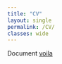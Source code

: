 ```yaml
---
title: "CV"
layout: single
permalink: /CV/
classes: wide
---
```

Document <a href="{{aurelio-spadotto.github.io}}_teachings/data/report.pdf">voila</a>

